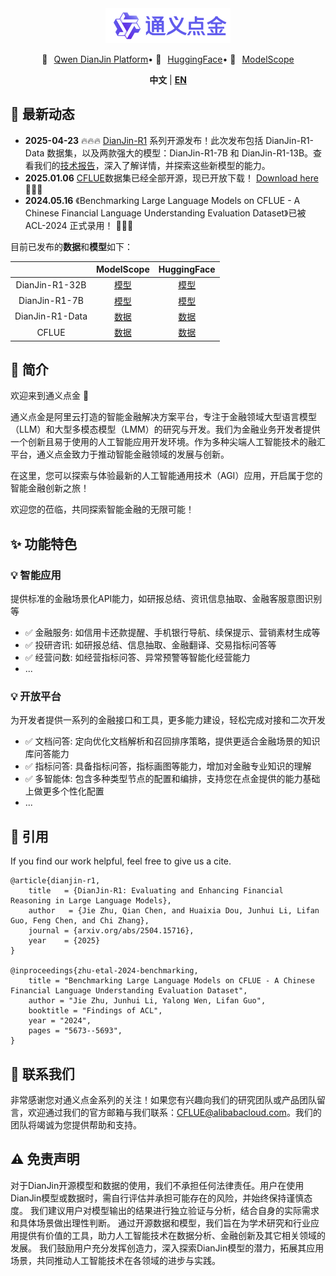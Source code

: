 <div align="center">
    <img src="images/dianjin_logo.png" alt="DianJin Logo" style="width: 200px;">
    <p align="center" style="display: flex; flex-direction: row; justify-content: center; align-items: center">
        💜 <a href="https://tongyi.aliyun.com/dianjin" target="_blank" style="margin-left: 10px">Qwen DianJin Platform</a>  •
        🤗 <a href="https://huggingface.co/DianJin" target="_blank" style="margin-left: 10px">HuggingFace</a>  • 
        🤖 <a href="https://modelscope.cn/organization/tongyi_dianjin" target="_blank" style="margin-left: 10px">ModelScope</a> 
    </p>

**中文** | [**EN**](README.md)

</div>


## 🚀 最新动态
- **2025-04-23** 🔥🔥🔥 [DianJin-R1](DianJin-R1/README.md) 系列开源发布！此次发布包括 DianJin-R1-Data 数据集，以及两款强大的模型：DianJin-R1-7B 和 DianJin-R1-13B。查看我们的[技术报告](https://arxiv.org/abs/2504.15716)，深入了解详情，并探索这些新模型的能力。
- **2025.01.06** [CFLUE](https://github.com/aliyun/cflue)数据集已经全部开源，现已开放下载！ [Download here](https://www.modelscope.cn/datasets/tongyi_dianjin/CFLUE) 🚀🚀🚀
- **2024.05.16** 《Benchmarking Large Language Models on CFLUE - A Chinese Financial Language Understanding Evaluation Dataset》已被 ACL-2024 正式录用！ 🚀🚀🚀

目前已发布的**数据**和**模型**如下：

|                 |                       ModelScope                        |                 HuggingFace                 |
|:---------------:|:-------------------------------------------------------:|:-------------------------------------------:|
| DianJin-R1-32B  | [模型](https://modelscope.cn/organization/tongyi_dianjin) |    [模型](https://huggingface.co/DianJin/)    |
|  DianJin-R1-7B  | [模型](https://modelscope.cn/organization/tongyi_dianjin) |    [模型](https://huggingface.co/DianJin/)    |
| DianJin-R1-Data | [数据](https://modelscope.cn/organization/tongyi_dianjin) |    [数据](https://huggingface.co/DianJin/)    |
|      CFLUE      | [数据](https://modelscope.cn/datasets/tongyi_dianjin/CFLUE) |    [数据](https://huggingface.co/DianJin/)    |

## 📝 简介
欢迎来到通义点金 👋

通义点金是阿里云打造的智能金融解决方案平台，专注于金融领域大型语言模型（LLM）和大型多模态模型（LMM）的研究与开发。我们为金融业务开发者提供一个创新且易于使用的人工智能应用开发环境。作为多种尖端人工智能技术的融汇平台，通义点金致力于推动智能金融领域的发展与创新。

在这里，您可以探索与体验最新的人工智能通用技术（AGI）应用，开启属于您的智能金融创新之旅！

欢迎您的莅临，共同探索智能金融的无限可能！

## ✨ 功能特色

### 💡 智能应用

提供标准的金融场景化API能力，如研报总结、资讯信息抽取、金融客服意图识别等 
- ✅ 金融服务: 如信用卡还款提醒、手机银行导航、续保提示、营销素材生成等
- ✅ 投研咨讯: 如研报总结、信息抽取、金融翻译、交易指标问答等
- ✅ 经营问数: 如经营指标问答、异常预警等智能化经营能力
- ...

### 💡 开放平台

为开发者提供一系列的金融接口和工具，更多能力建设，轻松完成对接和二次开发

- ✅ 文档问答: 定向优化文档解析和召回排序策略，提供更适合金融场景的知识库问答能力
- ✅ 指标问答: 具备指标问答，指标画图等能力，增加对金融专业知识的理解
- ✅ 多智能体: 包含多种类型节点的配置和编排，支持您在点金提供的能力基础上做更多个性化配置
- ...

## 🔖 引用

If you find our work helpful, feel free to give us a cite.

```
@article{dianjin-r1,
    title   = {DianJin-R1: Evaluating and Enhancing Financial Reasoning in Large Language Models}, 
    author   = {Jie Zhu, Qian Chen, and Huaixia Dou, Junhui Li, Lifan Guo, Feng Chen, and Chi Zhang},
    journal = {arxiv.org/abs/2504.15716},
    year    = {2025}
}

@inproceedings{zhu-etal-2024-benchmarking,
    title = "Benchmarking Large Language Models on CFLUE - A Chinese Financial Language Understanding Evaluation Dataset",
    author = "Jie Zhu, Junhui Li, Yalong Wen, Lifan Guo",
    booktitle = "Findings of ACL",
    year = "2024",
    pages = "5673--5693",
}
```

## 🤝 联系我们
非常感谢您对通义点金系列的关注！如果您有兴趣向我们的研究团队或产品团队留言，欢迎通过我们的官方邮箱与我们联系：CFLUE@alibabacloud.com。我们的团队将竭诚为您提供帮助和支持。

## ⚠️ 免责声明

对于DianJin开源模型和数据的使用，我们不承担任何法律责任。用户在使用DianJin模型或数据时，需自行评估并承担可能存在的风险，并始终保持谨慎态度。
我们建议用户对模型输出的结果进行独立验证与分析，结合自身的实际需求和具体场景做出理性判断。
通过开源数据和模型，我们旨在为学术研究和行业应用提供有价值的工具，助力人工智能技术在数据分析、金融创新及其它相关领域的发展。
我们鼓励用户充分发挥创造力，深入探索DianJin模型的潜力，拓展其应用场景，共同推动人工智能技术在各领域的进步与实践。
